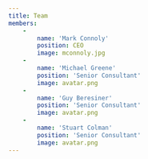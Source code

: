 ```yaml
---
title: Team
members:
    -
        name: 'Mark Connoly'
        position: CEO
        image: mconnoly.jpg
    -
        name: 'Michael Greene'
        position: 'Senior Consultant'
        image: avatar.png
    -
        name: 'Guy Beresiner'
        position: 'Senior Consultant'
        image: avatar.png
    -
        name: 'Stuart Colman'
        position: 'Senior Consultant'
        image: avatar.png
---
```


